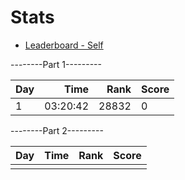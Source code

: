 # Stats

- [Leaderboard - Self](https://adventofcode.com/2023/leaderboard/self)

--------Part 1---------

| Day |     Time |  Rank | Score |
| --- | -------: | ----: | ----- |
| 1   | 03:20:42 | 28832 | 0     |

--------Part 2---------

| Day | Time | Rank | Score |
| --- | ---: | ---: | ----- |
|     |      |      |       |
